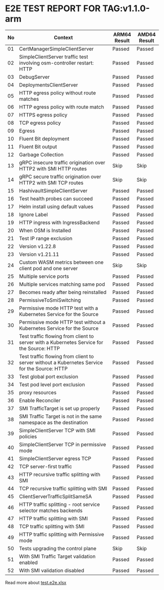 # E2E TEST REPORT FOR TAG:v1.1.0-arm

| No   | Context                                                      | ARM64 Result | AMD64 Result |
| ---- | ------------------------------------------------------------ | ------------ | ------------ |
| 01   | CertManagerSimpleClientServer                                | Passed       | Passed       |
| 02   | SimpleClientServer  traffic test involving osm-controller restart: HTTP | Passed       | Passed       |
| 03   | DebugServer                                                  | Passed       | Passed       |
| 04   | DeploymentsClientServer                                      | Passed       | Passed       |
| 05   | HTTP egress policy  without route matches                    | Passed       | Passed       |
| 06   | HTTP egress policy  with route match                         | Passed       | Passed       |
| 07   | HTTPS egress policy                                          | Passed       | Passed       |
| 08   | TCP egress policy                                            | Passed       | Passed       |
| 09   | Egress                                                       | Passed       | Passed       |
| 10   | Fluent Bit deployment                                        | Passed       | Passed       |
| 11   | Fluent Bit output                                            | Passed       | Passed       |
| 12   | Garbage Collection                                           | Passed       | Passed       |
| 13   | gRPC insecure traffic  origination over HTTP2 with SMI HTTP routes | Skip         | Skip         |
| 14   | gRPC secure traffic  origination over HTTP2 with SMI TCP routes | Skip         | Skip         |
| 15   | HashivaultSimpleClientServer                                 | Passed       | Passed       |
| 16   | Test health probes can succeed                               | Passed       | Passed       |
| 17   | Helm install using  default values                           | Passed       | Passed       |
| 18   | Ignore Label                                                 | Passed       | Passed       |
| 19   | HTTP ingress with  IngressBackend                            | Passed       | Passed       |
| 20   | When OSM is Installed                                        | Passed       | Passed       |
| 21   | Test IP range  exclusion                                     | Passed       | Passed       |
| 22   | Version v1.22.8                                              | Passed       | Passed       |
| 23   | Version v1.21.11                                             | Passed       | Passed       |
| 24   | Custom WASM metrics  between one client pod and one server   | Skip         | Skip         |
| 25   | Multiple service  ports                                      | Passed       | Passed       |
| 26   | Multiple services  matching same pod                         | Passed       | Passed       |
| 27   | Becomes ready after  being reinstalled                       | Passed       | Passed       |
| 28   | PermissiveToSmiSwitching                                     | Passed       | Passed       |
| 29   | Permissive mode HTTP  test with a Kubernetes Service for the Source | Passed       | Passed       |
| 30   | Permissive mode HTTP  test without a Kubernetes Service for the Source | Passed       | Passed       |
| 31   | Test traffic flowing  from client to server with a Kubernetes Service for the Source: HTTP | Passed       | Passed       |
| 32   | Test traffic flowing  from client to server without a Kubernetes Service for the Source: HTTP | Passed       | Passed       |
| 33   | Test global port  exclusion                                  | Passed       | Passed       |
| 34   | Test pod level port  exclusion                               | Passed       | Passed       |
| 35   | proxy resources                                              | Passed       | Passed       |
| 36   | Enable Reconciler                                            | Passed       | Passed       |
| 37   | SMI TrafficTarget is  set up properly                        | Passed       | Passed       |
| 38   | SMI Traffic Target is  not in the same namespace as the destination | Passed       | Passed       |
| 39   | SimpleClientServer  TCP with SMI policies                    | Passed       | Passed       |
| 40   | SimpleClientServer  TCP in permissive mode                   | Passed       | Passed       |
| 41   | SimpleClientServer  egress TCP                               | Passed       | Passed       |
| 42   | TCP server-first traffic                                     | Passed       | Passed       |
| 43   | HTTP recursive  traffic splitting with SMI                   | Passed       | Passed       |
| 44   | TCP recursive traffic  splitting with SMI                    | Passed       | Passed       |
| 45   | ClientServerTrafficSplitSameSA                               | Passed       | Passed       |
| 46   | HTTP traffic  splitting - root service selector matches backends | Passed       | Passed       |
| 47   | HTTP traffic  splitting with SMI                             | Passed       | Passed       |
| 48   | TCP traffic splitting  with SMI                              | Passed       | Passed       |
| 49   | HTTP traffic  splitting with Permissive mode                 | Passed       | Passed       |
| 50   | Tests upgrading the  control plane                           | Skip         | Skip         |
| 51   | With SMI Traffic  Target validation enabled                  | Passed       | Passed       |
| 52   | With SMI validation  disabled                                | Passed       | Passed       |

Read more about [test.e2e.xlsx](test.e2e.xlsx)